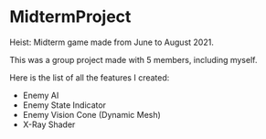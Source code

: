 # MidtermProject
Heist: Midterm game made from June to August 2021. 

This was a group project made with 5 members, including myself.

Here is the list of all the features I created:
- Enemy AI
- Enemy State Indicator
- Enemy Vision Cone (Dynamic Mesh)
- X-Ray Shader
